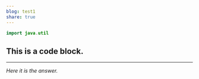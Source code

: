 ```yaml
---
blog: test1
share: true
---
```

```java
import java.util
```
## This is a code block.
***
*Here it is the answer.*